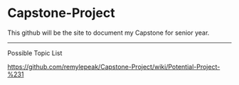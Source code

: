 # Capstone-Project

This github will be the site to document my Capstone for senior year. 

________________________________________________________________________
Possible Topic List 
                       
https://github.com/remylepeak/Capstone-Project/wiki/Potential-Project-%231                        
